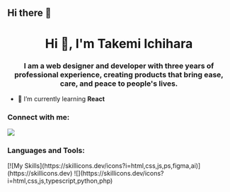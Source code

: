 ## Hi there 👋


<h1 align="center">Hi 👋, I'm Takemi Ichihara</h1>
<h3 align="center">I am a web designer and developer with three years of professional experience, creating products that bring ease, care, and peace to people's lives.</h3>

- 🌱 I’m currently learning **React**

<h3 align="left">Connect with me:</h3>
<p align="left">
</p>

![](https://github-readme-stats.vercel.app/api/top-langs?username=yukimura-manase&show_icons=true&locale=en&layout=compact)

<h3 align="left">Languages and Tools:</h3>
[![My Skills](https://skillicons.dev/icons?i=html,css,js,ps,figma,ai)](https://skillicons.dev)
![](https://skillicons.dev/icons?i=html,css,js,typescript,python,php)

<!--
**TakemiIchihara/TakemiIchihara** is a ✨ _special_ ✨ repository because its `README.md` (this file) appears on your GitHub profile.

Here are some ideas to get you started:

- 🔭 I’m currently working on ...
- 🌱 I’m currently learning ...
- 👯 I’m looking to collaborate on ...
- 🤔 I’m looking for help with ...
- 💬 Ask me about ...
- 📫 How to reach me: ...
- 😄 Pronouns: ...
- ⚡ Fun fact: ...
-->
